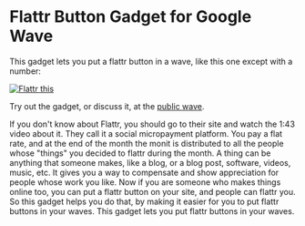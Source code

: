 Flattr Button Gadget for Google Wave
====================================

This gadget lets you put a flattr button in a wave, like this one except with a number:

[![Flattr this](http://api.flattr.com/button/button-static-50x60.png)
](http://flattr.com/thing/28323/Flattr-button-for-Google-Wave)

Try out the gadget, or discuss it, at the [public wave](https://wave.google.com/wave/waveref/googlewave.com/w+xfqdu1dzC).

If you don't know about Flattr, you should go to their site and watch the 1:43 video about it. They call it a social micropayment platform. You pay a flat rate, and at the end of the month the monit is distributed to all the people whose "things" you decided to flattr during the month. A thing can be anything that someone makes, like a blog, or a blog post, software, videos, music, etc. It gives you a way to compensate and show appreciation for people whose work you like. Now if you are someone who makes things online too, you can put a flattr button on your site, and people can flattr you. So this gadget helps you do that, by making it easier for you to put flattr buttons in your waves. This gadget lets you put flattr buttons in your waves.
